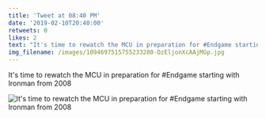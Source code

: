 ```yaml
---
title: 'Tweet at 08:40 PM'
date: '2019-02-10T20:40:00'
retweets: 0
likes: 2
text: "It's time to rewatch the MCU in preparation for #Endgame starting with Ironman from 2008"
img_filename: /images/1094697515755233280-DzEljonXcAAjMGp.jpg
---
```

It's time to rewatch the MCU in preparation for #Endgame starting with Ironman from 2008

![It's time to rewatch the MCU in preparation for #Endgame starting with Ironman from 2008](/images/1094697515755233280-DzEljonXcAAjMGp.jpg "It's time to rewatch the MCU in preparation for #Endgame starting with Ironman from 2008")